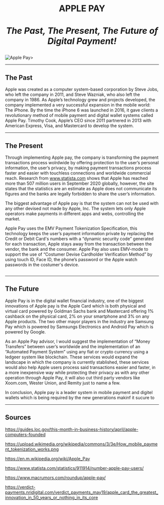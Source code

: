 # <p align="center"> **APPLE PAY**
  
# <p align="center"> *The Past, The Present, The Future of Digital Payment!*

![Apple Pay>](https://www.reuters.com/resizer/q2XiQG4hQEy7zDY8661RzZa5VbY=/1200x0/filters:quality(80)/cloudfront-us-east-2.images.arcpublishing.com/reuters/LU3DJC6JPRKQDNC2VXM6L3ZNO4.jpg)

---
  
## The Past
  
  Apple was created as a computer system-based corporation by Steve Jobs, who left the company in 2011, and Steve Wazniak, who also left the company in 1986. As Apple’s technology grew and projects developed, the company implemented a very successful expansion in the mobile world: The iPhone. By the time the iPhone 6 was launched in 2016, it gave clients a revolutionary method of mobile payment and digital wallet systems called Apple Pay. Timothy Cook, Apple’s CEO since 2011 partnered in 2013 with American Express, Visa, and Mastercard to develop the system.

---

## The Present
  
  Through implementing Apple pay, the company is transforming the payment transactions process wolrdwide by offering protection to the user’s personal information, the user’s privacy, by making payment transactions process faster and easier with touchless connections and worldwide commercial reach. Research from www.statista.com shows that Apple has reached more than 507 million users in September 2020 globally, however, the site states that the statistics are an estimate as Apple does not communicate its figures and the banks are legally forbidden to share the user’s information.
  
The biggest advantage of Apple pay is that the system can not be used with any other devised not made by Apple, Inc. The system lets only Apple operators make payments in different apps and webs, controlling the market.
  
Apple Pay uses the EMV Payment Tokenization Specification, this technology keeps the user’s payment information private by replacing the Credit or Debit Card's numbers with a “dynamic security code” generated for each transaction, Apple stays away from the transaction between the vendor, the bank and the consumer. Apple Pay also uses EMV-mode to support the use of “Costumer Devise Cardholder Verification Method” by using touch ID, Face ID, the phone’s password or the Apple watch passwords in the costumer's device.

![<Tokenization>](<https://upload.wikimedia.org/wikipedia/commons/3/3e/How_mobile_payment_tokenization_works.png>)

---

## The Future
  
  Apple Pay is in the digital wallet financial industry, one of the biggest innovations of Apple pay is the Apple Card which is both physical and virtual card powered by Goldman Sachs bank and Mastercard offering 1% cashback on the physical card, 2% on your smartphone and 3% on any Apple products.
The two other mayor players in the industry are Samsung Pay which is powered by Samsungs Electronics and Android Pay which is powered by Google.

  As an Apple Pay advisor, I would suggest the implementation of “Money Transfers” between user’s worldwide and the implementation of an “Automated Payment System” using any fiat or crypto currency using a ledgeer system like blockchain. These services would expand the landscape in which the company is currently stablished, these services would also help Apple users process said transactions easier and faster, in a more inexpensive way while protecting their privacy as with any other operation through Apple Pay, it will also cut third party vendors like Xoom.com, Wester Union, and Remity just to name a few.
  
  In conclusion, Apple pay is a leader system in mobile payment and digitel wallets which is being required by the new generations makinf it sucure to 
  
---
  
## Sources
  
  https://guides.loc.gov/this-month-in-business-history/april/apple-computers-founded
  
  https://upload.wikimedia.org/wikipedia/commons/3/3e/How_mobile_payment_tokenization_works.png 
  
  https://en.m.wikipedia.org/wiki/Apple_Pay
  
  https://www.statista.com/statistics/911914/number-apple-pay-users/
  
  https://www.macrumors.com/roundup/apple-pay/
  
  https://verdict-payments.nridigital.com/verdict_payments_may19/apple_card_the_greatest_innovation_in_50_years_or_nothing_in_its_core
  
